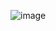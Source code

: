 ![image](https://user-images.githubusercontent.com/91554777/235196884-6cfb1909-3699-4c0f-ad0f-09ff27471105.png)


